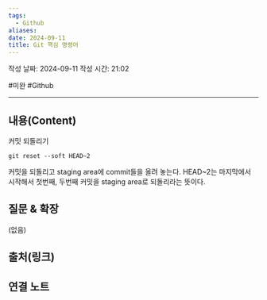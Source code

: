 ```yaml
---
tags:
  - Github
aliases: 
date: 2024-09-11
title: Git 핵심 명령어
---
```

작성 날짜: 2024-09-11
작성 시간: 21:02

#미완 #Github 

----
## 내용(Content)

커밋 되돌리기

```text
git reset --soft HEAD~2
```

커밋을 되돌리고 staging area에 commit들을 올려 놓는다. HEAD~2는 마지막에서 시작해서
첫번째, 두번째 커밋을 staging area로 되돌리라는 뜻이다.

## 질문 & 확장

(없음)

## 출처(링크)


## 연결 노트


